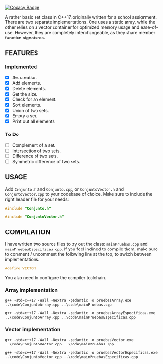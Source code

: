 [![Codacy Badge](https://api.codacy.com/project/badge/Grade/52581286a76540a7b67cf4dcd7476673)](https://www.codacy.com/manual/abidanBrito/Set-Class?utm_source=github.com&amp;utm_medium=referral&amp;utm_content=abidanBrito/Set-Class&amp;utm_campaign=Badge_Grade)

A rather basic set class in C++17, originally written for a school assignment.
There are two separate implementations. One uses a static array, while the 
other relies on a vector container for optimized memory usage and ease-of-use. 
However, they are completely interchangeable, as they share member function 
signatures.  

## FEATURES
### Implemented
*   [x] Set creation.
*   [x] Add elements.
*   [x] Delete elements.
*   [x] Get the size.
*   [x] Check for an element.
*   [x] Sort elements.
*   [x] Union of two sets.
*   [x] Empty a set.
*   [x] Print out all elements.

### To Do
*   [ ] Complement of a set.
*   [ ] Intersection of two sets.
*   [ ] Difference of two sets.
*   [ ] Symmetric difference of two sets.

## USAGE
Add `Conjunto.h` and `Conjunto.cpp`, or `ConjuntoVector.h` and `ConjuntoVector.cpp` 
to your codebase of choice. Make sure to include the right header file for your needs: 

```cpp
#include "Conjunto.h"
``` 
```cpp
#include "ConjuntoVector.h"
``` 

## COMPILATION
I have written two source files to try out the class: `mainPruebas.cpp` and 
`mainPruebasEspecificas.cpp`. If you feel inclined to compile them, make sure to 
comment / uncomment the following line at the top, to switch between implementations.

``` cpp
#define VECTOR
```
You also need to configure the compiler toolchain.

### Array implementation
`g++ -std=c++17 -Wall -Wextra -pedantic -o pruebasArray.exe ..\code\ConjuntoArray.cpp ..\code\mainPruebas.cpp`

`g++ -std=c++17 -Wall -Wextra -pedantic -o pruebasArrayEspecificas.exe ..\code\ConjuntoArray.cpp ..\code\mainPruebasEspecificas.cpp`

### Vector implementation
`g++ -std=c++17 -Wall -Wextra -pedantic -o pruebasVector.exe ..\code\ConjuntoVector.cpp ..\code\mainPruebas.cpp`

`g++ -std=c++17 -Wall -Wextra -pedantic -o pruebasVectorEspecificas.exe ..\code\ConjuntoVector.cpp ..\code\mainPruebasEspecificas.cpp`
